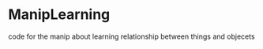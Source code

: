 ManipLearning
=============

code for the manip about learning relationship between things and objecets
